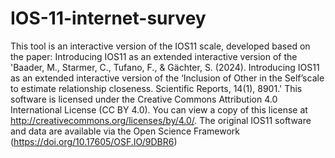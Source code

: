 # IOS-11-internet-survey
This tool is an interactive version of the IOS11 scale, developed based on the paper: Introducing IOS11 as an extended interactive version of the 'Baader, M., Starmer, C., Tufano, F., & Gächter, S. (2024). Introducing IOS11 as an extended interactive version of the ‘Inclusion of Other in the Self’scale to estimate relationship closeness. Scientific Reports, 14(1), 8901.'
This software is licensed under the Creative Commons Attribution 4.0 International License (CC BY 4.0). You can view a copy of this license at   http://creativecommons.org/licenses/by/4.0/.
The original IOS11 software and data are available via the Open Science Framework (https://doi.org/10.17605/OSF.IO/9DBR6)
